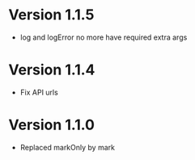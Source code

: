 # Version 1.1.5

- log and logError no more have required extra args

# Version 1.1.4

- Fix API urls

# Version 1.1.0

- Replaced markOnly by mark
